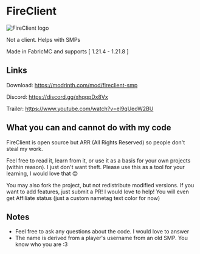 # FireClient
![FireClient logo](https://cdn.modrinth.com/data/Y2cfRBmm/4be0baec7aa546e10f21577727052a9b838981b2.png)

Not a client. Helps with SMPs

Made in FabricMC and supports [ 1.21.4 - 1.21.8 ]

## Links

Download: https://modrinth.com/mod/fireclient-smp

Discord: https://discord.gg/xhqqpDx8Vx

Trailer: https://www.youtube.com/watch?v=el9qUeoW2BU

## What you can and cannot do with my code

FireClient is open source but ARR (All Rights Reserved) so people don't steal my work.

Feel free to read it, learn from it, or use it as a basis for your own projects (within reason). I just don't want theft. Please use this as a tool for your learning, I would love that 😊

You may also fork the project, but not redistribute modified versions. If you want to add features, just submit a PR! I would love to help! You will even get Affiliate status (just a custom nametag text color for now)

## Notes
* Feel free to ask any questions about the code. I would love to answer
* The name is derived from a player's username from an old SMP. You know who you are :3
